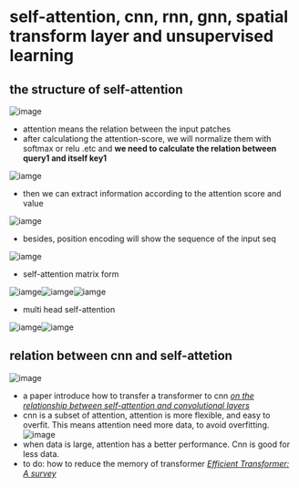 # self-attention, cnn, rnn, gnn, spatial transform layer and unsupervised learning

## the structure of self-attention
![image](https://github.com/KobryLee/ML-2021Spring-NTU-hws/blob/main/notes/statics/lecture3/attention-score.png)
* attention means the relation between the input patches
* after calculationg the attention-score, we will normalize them with softmax or relu .etc and **we need to calculate the relation between query1 and itself key1**

![iamge](https://github.com/KobryLee/ML-2021Spring-NTU-hws/blob/main/notes/statics/lecture3/attention-score-softmax.png)

* then we can extract information according to the attention score and value

![iamge](https://github.com/KobryLee/ML-2021Spring-NTU-hws/blob/main/notes/statics/lecture3/value-based-attention.png)

* besides, position encoding will show the sequence of the input seq

![iamge](https://github.com/KobryLee/ML-2021Spring-NTU-hws/blob/main/notes/statics/lecture3/position-encoding.png)

* self-attention matrix form

![iamge](https://github.com/KobryLee/ML-2021Spring-NTU-hws/blob/main/notes/statics/lecture3/qkv-matrix.png)![iamge](https://github.com/KobryLee/ML-2021Spring-NTU-hws/blob/main/notes/statics/lecture3/attention-score-matrix.png)![iamge](https://github.com/KobryLee/ML-2021Spring-NTU-hws/blob/main/notes/statics/lecture3/whole-matrix.png)

* multi head self-attention

![iamge](https://github.com/KobryLee/ML-2021Spring-NTU-hws/blob/main/notes/statics/lecture3/multi-head-attention.png)![iamge](https://github.com/KobryLee/ML-2021Spring-NTU-hws/blob/main/notes/statics/lecture3/multi-head-b-transform.png)


## relation between cnn and self-attetion
![image](https://github.com/KobryLee/ML-2021Spring-NTU-hws/blob/main/notes/statics/lecture3/attention-vs-cnn.png)
* a paper introduce how to transfer a transformer to cnn [*on the relationship between self-attention and convolutional layers*](https://arxiv.org/abs/1911.03584)
* cnn is a subset of attention, attention is more flexible, and easy to overfit. This means attention need more data, to avoid overfitting.
![image](https://github.com/KobryLee/ML-2021Spring-NTU-hws/blob/main/notes/statics/lecture3/easy-overfit.png)
* when data is large, attention has a better performance. Cnn is good for less data.
* to do: how to reduce the memory of transformer [*Efficient Transformer: A survey*](https://arxiv.org/abs/2009.06732)
